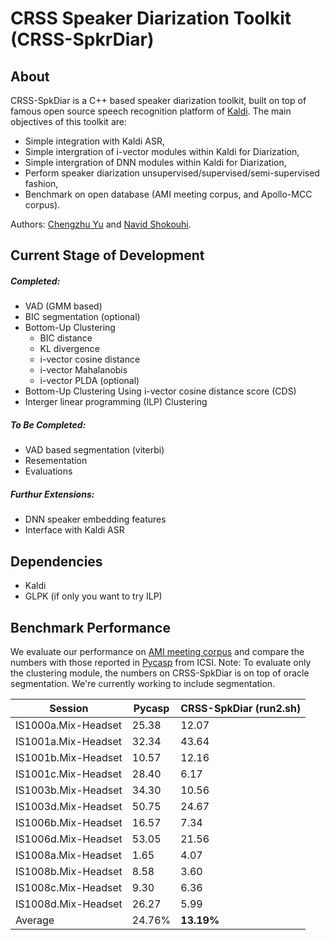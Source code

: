# CRSS Speaker Diarization Toolkit (CRSS-SpkrDiar)
## About
CRSS-SpkDiar is a C++ based speaker diarization toolkit, built on top of famous open source speech recognition platform of [Kaldi](http://kaldi.sourceforge.net/). The main objectives of this toolkit are:

  - Simple integration with Kaldi ASR, 
  - Simple intergration of i-vector modules within Kaldi for Diarization,
  - Simple intergration of DNN modules within Kaldi for Diarization,
  - Perform speaker diarization unsupervised/supervised/semi-supervised fashion,
  - Benchmark on open database (AMI meeting corpus, and Apollo-MCC corpus).

Authors: [Chengzhu Yu](https://sites.google.com/site/chengzhuyu0/home) and [Navid Shokouhi](https://scholar.google.com/citations?user=DHxzPt8AAAAJ&hl=en).


## Current Stage of Development
##### _Completed:_
 - VAD (GMM based)
 - BIC segmentation (optional)
 - Bottom-Up Clustering
   - BIC distance 
   - KL divergence
   - i-vector cosine distance
   - i-vector Mahalanobis 
   - i-vector PLDA (optional)
 - Bottom-Up Clustering Using i-vector cosine distance score (CDS)
 - Interger linear programming (ILP) Clustering

##### _To Be Completed:_
 - VAD based segmentation (viterbi)
 - Resementation
 - Evaluations
 
##### _Furthur Extensions:_
 - DNN speaker embedding features 
 - Interface with Kaldi ASR

## Dependencies
  - Kaldi
  - GLPK (if only you want to try ILP)
  
## Benchmark Performance
We evaluate our performance on [AMI meeting corpus](http://groups.inf.ed.ac.uk/ami/download/) and compare the numbers with those reported in [Pycasp](http://multimedia.icsi.berkeley.edu/scalable-big-data-analysis/pycasp/) from ICSI. Note: To evaluate only the clustering module, the numbers on CRSS-SpkDiar is on top of oracle segmentation. We're currently working to include segmentation.

| Session       |      Pycasp   |   CRSS-SpkDiar (run2.sh) |
| ------------- | ------------- | -------------   | 
IS1000a.Mix-Headset | 25.38 | 12.07|
IS1001a.Mix-Headset | 32.34 | 43.64|
IS1001b.Mix-Headset | 10.57 | 12.16 |
IS1001c.Mix-Headset | 28.40 | 6.17|
IS1003b.Mix-Headset | 34.30 | 10.56|
IS1003d.Mix-Headset | 50.75 | 24.67|
IS1006b.Mix-Headset | 16.57 | 7.34 |
IS1006d.Mix-Headset | 53.05 | 21.56 |
IS1008a.Mix-Headset | 1.65  | 4.07 |
IS1008b.Mix-Headset | 8.58  | 3.60  |
IS1008c.Mix-Headset | 9.30  | 6.36 | 
IS1008d.Mix-Headset | 26.27 | 5.99 | 
Average             | 24.76% |**13.19%** | 
